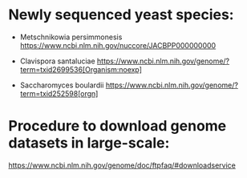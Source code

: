 # Newly sequenced yeast species:

* Metschnikowia persimmonesis https://www.ncbi.nlm.nih.gov/nuccore/JACBPP000000000

* Clavispora santaluciae https://www.ncbi.nlm.nih.gov/genome/?term=txid2699536[Organism:noexp]

* Saccharomyces boulardii https://www.ncbi.nlm.nih.gov/genome/?term=txid252598[orgn]


# Procedure to download genome datasets in large-scale:
https://www.ncbi.nlm.nih.gov/genome/doc/ftpfaq/#downloadservice